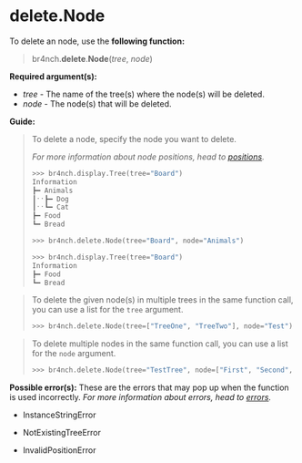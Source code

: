 # delete.Node

To delete an node, use the **following function:**

> br4nch.**delete**.**Node**(*tree*, *node*)

**Required argument(s):**

- *tree* - The name of the tree(s) where the node(s) will be deleted.
- *node* - The node(s) that will be deleted.

**Guide:**

> To delete a node, specify the node you want to delete.
>
> *For more information about node positions, head to [positions](../../guides/positions.md).*
>
> ```python
> >>> br4nch.display.Tree(tree="Board")
> Information
> ┣━ Animals
> ┃ˑˑ┣━ Dog
> ┃ˑˑ┗━ Cat
> ┣━ Food
> ┗━ Bread
> 
> >>> br4nch.delete.Node(tree="Board", node="Animals")
> 
> >>> br4nch.display.Tree(tree="Board")
> Information
> ┣━ Food
> ┗━ Bread
> ```
>

> To delete the given node(s) in multiple trees in the same function call, you can use a list for the `tree` argument.
>
> ```python
> >>> br4nch.delete.Node(tree=["TreeOne", "TreeTwo"], node="Test")
> ```
>

> To delete multiple nodes in the same function call, you can use a list for the `node` argument.
>
> ```python
> >>> br4nch.delete.Node(tree="TestTree", node=["First", "Second", "Third"])
> ```

**Possible error(s):**
These are the errors that may pop up when the function is used incorrectly.
*For more information about errors, head to [errors](../../guides/errors.md).*

- InstanceStringError

- NotExistingTreeError

- InvalidPositionError

  

